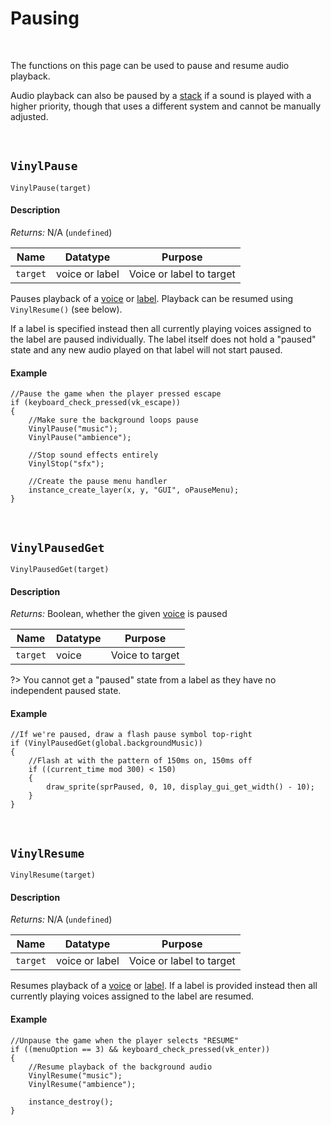 # Pausing

&nbsp;

The functions on this page can be used to pause and resume audio playback.

Audio playback can also be paused by a [stack](Stacks) if a sound is played with a higher priority, though that uses a different system and cannot be manually adjusted.

&nbsp;

## `VinylPause`

`VinylPause(target)`

<!-- tabs:start -->

#### **Description**

*Returns:* N/A (`undefined`)

|Name    |Datatype      |Purpose                 |
|--------|--------------|------------------------|
|`target`|voice or label|Voice or label to target|

Pauses playback of a [voice](Voice) or [label](Label). Playback can be resumed using `VinylResume()` (see below).

If a label is specified instead then all currently playing voices assigned to the label are paused individually. The label itself does not hold a "paused" state and any new audio played on that label will not start paused.

#### **Example**

```gml
//Pause the game when the player pressed escape
if (keyboard_check_pressed(vk_escape))
{
	//Make sure the background loops pause
	VinylPause("music");
	VinylPause("ambience");
    
    //Stop sound effects entirely
    VinylStop("sfx");
    
    //Create the pause menu handler
	instance_create_layer(x, y, "GUI", oPauseMenu);
}
```

<!-- tabs:end -->

&nbsp;

## `VinylPausedGet`

`VinylPausedGet(target)`

<!-- tabs:start -->

#### **Description**

*Returns:* Boolean, whether the given [voice](Voices) is paused

|Name    |Datatype|Purpose        |
|--------|--------|---------------|
|`target`|voice   |Voice to target|

?> You cannot get a "paused" state from a label as they have no independent paused state.

#### **Example**

```gml
//If we're paused, draw a flash pause symbol top-right
if (VinylPausedGet(global.backgroundMusic))
{
	//Flash at with the pattern of 150ms on, 150ms off
	if ((current_time mod 300) < 150)
	{
		draw_sprite(sprPaused, 0, 10, display_gui_get_width() - 10);
	}
}
```

<!-- tabs:end -->

&nbsp;

## `VinylResume`

`VinylResume(target)`

<!-- tabs:start -->

#### **Description**

*Returns:* N/A (`undefined`)

|Name    |Datatype      |Purpose                 |
|--------|--------------|------------------------|
|`target`|voice or label|Voice or label to target|

Resumes playback of a [voice](Voice) or [label](Label). If a label is provided instead then all currently playing voices assigned to the label are resumed.

#### **Example**

```gml
//Unpause the game when the player selects "RESUME"
if ((menuOption == 3) && keyboard_check_pressed(vk_enter))
{
	//Resume playback of the background audio
	VinylResume("music");
	VinylResume("ambience");
    
    instance_destroy();
}
```

<!-- tabs:end -->